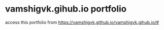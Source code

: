 # vamshigvk.gihub.io portfolio
access this portfolio from 
https://vamshigvk.github.io/vamshigvk.gihub.io/#
